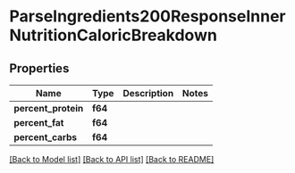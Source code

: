 # ParseIngredients200ResponseInnerNutritionCaloricBreakdown

## Properties

Name | Type | Description | Notes
------------ | ------------- | ------------- | -------------
**percent_protein** | **f64** |  | 
**percent_fat** | **f64** |  | 
**percent_carbs** | **f64** |  | 

[[Back to Model list]](../README.md#documentation-for-models) [[Back to API list]](../README.md#documentation-for-api-endpoints) [[Back to README]](../README.md)


